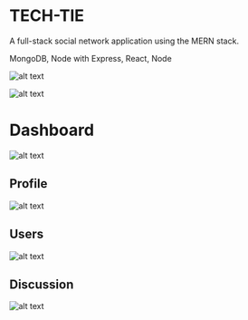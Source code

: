 # TECH-TIE 
A full-stack social network application using the MERN stack.

MongoDB,
Node with Express,
React,
Node

![alt text](https://github.com/swest06/TECH-TIE/blob/master/client/src/img/screenshot-rocks.png "sign up page")


![alt text](https://github.com/swest06/TECH-TIE/blob/master/client/src/img/screenshot-rocks%20(1).png)

# Dashboard
![alt text](https://github.com/swest06/TECH-TIE/blob/master/client/src/img/screenshot-rocks%20(5).png)

## Profile
![alt text](https://github.com/swest06/TECH-TIE/blob/master/client/src/img/screenshot-rocks%20(3).png)

## Users
![alt text](https://github.com/swest06/TECH-TIE/blob/master/client/src/img/screenshot-rocks%20(4).png)

## Discussion
![alt text](https://github.com/swest06/TECH-TIE/blob/master/client/src/img/screenshot-rocks%20(2).png)





